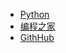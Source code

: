 * [Python](love-python/README.md)
* [编程之家](//www.codehome.vip)
* [GithHub](//www.github.com/mytianya)